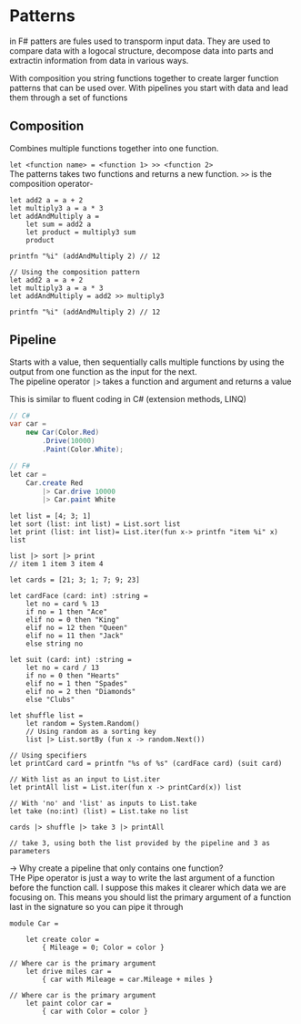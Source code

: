 # Patterns

in F# patters are fules used to transporm input data. They are used to compare data with a logocal structure, decompose data into parts and extractin information from data in various ways.

With composition you string functions together to create larger function patterns that can be used over. With pipelines you start with data and lead them through a set of functions

## Composition

Combines multiple functions together into one function.

`let <function name> = <function 1> >> <function 2>`\
The patterns takes two functions and returns a new function. `>>` is the composition operator-

```F#
let add2 a = a + 2
let multiply3 a = a * 3 
let addAndMultiply a =
    let sum = add2 a
    let product = multiply3 sum
    product

printfn "%i" (addAndMultiply 2) // 12

// Using the composition pattern
let add2 a = a + 2
let multiply3 a = a * 3 
let addAndMultiply = add2 >> multiply3

printfn "%i" (addAndMultiply 2) // 12
```

## Pipeline

Starts with a value, then sequentially calls multiple functions by using the output from one function as the input for the next.\
The pipeline operator `|>` takes a function and argument and returns a value

This is similar to fluent coding in C# (extension methods, LINQ)
```C#
// C#
var car =
    new Car(Color.Red)
        .Drive(10000)
        .Paint(Color.White);

// F#
let car =
    Car.create Red
        |> Car.drive 10000
        |> Car.paint White
```

```F#
let list = [4; 3; 1]
let sort (list: int list) = List.sort list
let print (list: int list)= List.iter(fun x-> printfn "item %i" x) list

list |> sort |> print 
// item 1 item 3 item 4
```

```F#
let cards = [21; 3; 1; 7; 9; 23]

let cardFace (card: int) :string = 
    let no = card % 13
    if no = 1 then "Ace"
    elif no = 0 then "King"
    elif no = 12 then "Queen"
    elif no = 11 then "Jack"
    else string no

let suit (card: int) :string =
    let no = card / 13
    if no = 0 then "Hearts"
    elif no = 1 then "Spades"
    elif no = 2 then "Diamonds"
    else "Clubs"

let shuffle list =
    let random = System.Random()
    // Using random as a sorting key
    list |> List.sortBy (fun x -> random.Next())

// Using specifiers
let printCard card = printfn "%s of %s" (cardFace card) (suit card) 

// With list as an input to List.iter
let printAll list = List.iter(fun x -> printCard(x)) list

// With 'no' and 'list' as inputs to List.take
let take (no:int) (list) = List.take no list

cards |> shuffle |> take 3 |> printAll

// take 3, using both the list provided by the pipeline and 3 as parameters
```

-> Why create a pipeline that only contains one function?\
THe Pipe operator is just a way to write the last argument of a function before the function call. I suppose this makes it clearer which data we are focusing on. This means you should list the primary argument of a function last in the signature so you can pipe it through

```F#
module Car =

    let create color =
        { Mileage = 0; Color = color }

// Where car is the primary argument
    let drive miles car =
        { car with Mileage = car.Mileage + miles }

// Where car is the primary argument
    let paint color car =
        { car with Color = color }
```